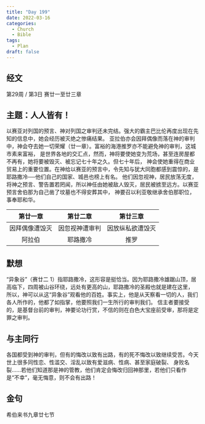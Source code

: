 ```yaml
---
title: "Day 199"
date: 2022-03-16
categories:
  - Church
  - Bible
tags:
  - Plan
draft: false
---
```


## 经文
第29周 / 第3日 赛廿一至廿三章

## 主题：人人皆有！
以赛亚对列国的预言、神对列国之审判还未完结。强大的霸主巴比伦再度出现在先知的信息中，她会经历被灭绝之惨痛结果。
亚拉伯亦会因拜偶像而落在神的审判中，神会夺去她一切荣耀（廿一章）。富裕的海港推罗亦不能避免神的审判，这城市素来富裕，
是世界各地的交汇点，然而，神将要使她变为荒场，甚至连房屋都不再有，她将要被毁灭、被忘记七十年之久。但七十年后，
神会使她重得在商业贸易上的重要位置。在神给以赛亚的预言中，令先知与犹大同胞都感到震惊的，是耶路撒冷──他们自己的国家、城邑也榜上有名。
他们因忽视神，居民放荡无度，将神之预言、警告置若罔闻，所以神任由她被敌人毁灭，居民被掳至远方。以赛亚预言舍伯那为自己凿了坟墓也不得安葬其中，
神要召以利亚敬继承舍伯那职位，事奉耶和华。

|   第廿一章    |   第廿二章    |    第廿三章    |
|:---------:|:---------:|:----------:|
|  因拜偶像遭毁灭  |  因忽视神遭审判  |  因放纵私欲遭毁灭  |
|    阿拉伯    |   耶路撒冷    |     推罗     |

## 默想
“异象谷”（赛廿二  1）指耶路撒冷，这形容是挺恰当。因为耶路撒冷雄踞山顶，居高临下，四周被山谷环绕，远处有更高的山，耶路撒冷的圣殿也就是建在这里，
所以，神可以从这“异象谷”观看他的百姓。事实上，他是从天察看一切的人，我们各人所作的，他都了如指掌，他要照我们一生所行的审判我们。
信主者要接受的，是基督台前的审判，神要论功行赏，不信的则在白色大宝座前受审，那将是定罪之审判。

## 与主同行
各国都受到神的审判，但有的悔改以致有出路，有的死不悔改以致继续受苦。今天世上很多同性恋、性滥交、淫乱以致有爱滋病、性病、甚至家庭破裂、
身败名裂……若他们知道那是神的管教，他们肯定会悔改归回神那里，若他们只看作是“不幸”，毫无悔意，则不会有出路！

## 金句
希伯来书九章廿七节

[comment]: <> (## 附录)

